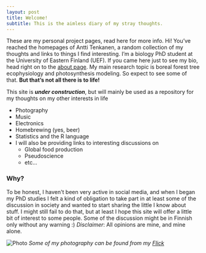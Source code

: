 ```yaml
---
layout: post
title: Welcome!
subtitle: This is the aimless diary of my stray thoughts.
---
```


These are my personal project pages, read here for more info.
Hi! You’ve reached the homepages of Antti Tenkanen, a random collection of my thoughts and links to things I find interesting. I’m a biology PhD student at the University of Eastern Finland (UEF). If you came here just to see my bio, head right on to the [about page](http://anttitenkanen.github.io/aboutme/). My main research topic is boreal forest tree ecophysiology and photosynthesis modeling. So expect to see some of that. **But that’s not all there is to life!**

This site is ***under construction***, but will mainly be used as a repository for my thoughts on my other interests in life

- Photography
- Music
- Electronics
- Homebrewing (yes, beer)
- Statistics and the R language
- I will also be providing links to interesting discussions on
   - Global food production
   - Pseudoscience
   - etc...

### Why?

To be honest, I haven't been very active in social media, and when I began my PhD studies I felt a kind of obligation to take part in at least some of the discussion in society and wanted to start sharing the little I know about stuff. I might still fail to do that, but at least I hope this site will offer a little bit of interest to some people. Some of the discussion might be in Finnish only without any warning :)
_Disclaimer_: All opinions are mine, and mine alone.

![Photo](https://farm6.staticflickr.com/5450/9491168124_5f771846e4_k.jpg)
_Some of my photography can be found from my [Flick](https://www.flickr.com/photos/gambina)_
